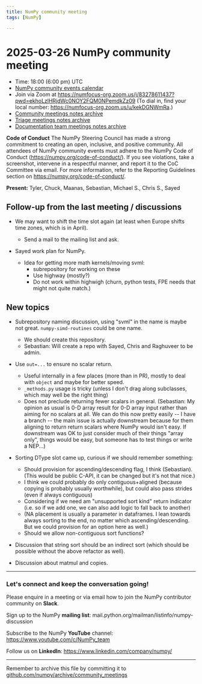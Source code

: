 ```yaml
---
title: NumPy community meeting
tags: [NumPy]

---
```


# 2025-03-26 NumPy community meeting

- Time: 18:00 (6:00 pm) UTC
- [NumPy community events calendar](https://scientific-python.org/calendars/)
- Join via Zoom at https://numfocus-org.zoom.us/j/83278611437?pwd=ekhoLzlHRjdWc0NOY2FQM0NPemdkZz09 (To dial in, find your local number: https://numfocus-org.zoom.us/u/kekDGNWmRa.)
- [Community meetings notes archive](https://github.com/numpy/archive/tree/main/community_meetings)
- [Triage meetings notes archive](https://github.com/numpy/archive/tree/master/triage_meetings)
- [Documentation team meetings notes archive](https://github.com/numpy/archive/tree/main/docs_team_meetings)

**Code of Conduct**
The NumPy Steering Council has made a strong commitment to creating an open, inclusive, and positive community. 
All attendees of NumPy community events must adhere to the NumPy Code of Conduct (https://numpy.org/code-of-conduct/). 
If you see violations, take a screenshot, intervene in a respectful manner, and report it to the CoC Committee via email. For more information, refer to the Reporting Guidelines section on https://numpy.org/code-of-conduct/.

**Present:** Tyler, Chuck, Maanas, Sebastian, Michael S., Chris S., Sayed


## Follow-up from the last meeting / discussions

- We may want to shift the time slot again (at least when Europe shifts time zones, which is in April).
  - Send a mail to the mailing list and ask.

- Sayed work plan for NumPy.
  - Idea for getting more math kernels/moving svml:
    - subrepository for working on these
    - Use highway (mostly?)
    - Do not work within highwigh (churn, python tests, FPE needs that might not quite match.)


## New topics

- Subrepository naming discussion, using "svml" in the name is maybe not great.  `numpy-simd-routines` could be one name.
  - We should create this repository.
  - Sebastian: Will create a repo with Sayed, Chris and Raghuveer to be admin.

- Use `out=...` to ensure no scalar return.
  - Useful internally in a few places (more than in PR), mostly to deal with `object` and maybe for better speed.
  - `_methods.py` usage is tricky (unless I don't drag along subclasses, which may well be the right thing)
  - Does not preclude returning fewer scalars in general.  (Sebastian: My opinion as usual is 0-D array result for 0-D array input rather than aiming for no scalars at all.  We can do this now pretty easily -- I have a branch -- the main issue is actually downstream because for them aligning to return return scalars where NumPy would isn't easy.  If downstream was OK to just consider much of their things "array only", things would be easy, but someone has to test things or write a NEP...)

- Sorting DType slot came up, curious if we should remember something:
  - Should provision for ascending/descending flag, I think (Sebastian).  (This would be public C-API, it can be changed but it's not that nice.)
  - I think we could probably do only contiguous+aligned (because copying is probably usually worthwhile), but could also pass strides (even if always contiguous)
  - Considering if we need am "unsupported sort kind" return indicator (i.e. so if we add one, we can also add logic to fall back to another)
  - (NA placement is usually a parameter in dataframes. I lean towards always sorting to the end, no matter which ascending/descending.  But we could provision for an option here as well.)
  - Should we allow non-contiguous sort functions?

- Discussion that string sort should be an indirect sort (which should be possible without the above refactor as well).

- Discussion about matmul and copies.



---


### Let's connect and keep the conversation going!

Please enquire in a meeting or via email how to join the NumPy contributor community on **Slack**.

Sign up to the NumPy **mailing list**: mail.python.org/mailman/listinfo/numpy-discussion

Subscribe to the NumPy **YouTube** channel: https://www.youtube.com/c/NumPy_team

Follow us on **LinkedIn**: https://www.linkedin.com/company/numpy/

---
Remember to archive this file by committing it to [github.com/numpy/archive/community_meetings](https://github.com/numpy/archive/tree/main/community_meetings)
